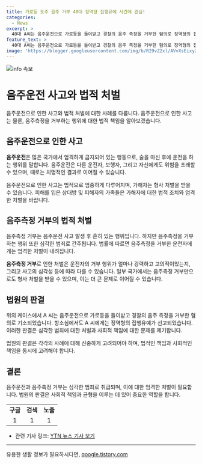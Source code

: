```yaml
---
title: 가로등 도주 음주 거부 40대 징역형 집행유예 사건에 관심!
categories:
  - News
excerpt: >
  40대 A씨는 음주운전으로 가로등을 들이받고 경찰의 음주 측정을 거부한 혐의로 징역형의 집행유예가 선고됐다. 춘천지방법원은 A씨에게 원심과 같은 징역 1년에 집행유예 2년을 선고했다. A씨는 지난해 12월 20일 음주운전으로 가로등을 들이받고 차량을 버리고 달아난 뒤 경찰의 음주 측정을 거부한 것으로 알려졌다.
feature_text: >
  40대 A씨는 음주운전으로 가로등을 들이받고 경찰의 음주 측정을 거부한 혐의로 징역형의 집행유예가 선고됐다. 춘천지방법원은 A씨에게 원심과 같은 징역 1년에 집행유예 2년을 선고했다. A씨는 지난해 12월 20일 음주운전으로 가로등을 들이받고 차량을 버리고 달아난 뒤 경찰의 음주 측정을 거부한 것으로 알려졌다.
image: 'https://blogger.googleusercontent.com/img/b/R29vZ2xl/AVvXsEixyZcFfHzMRdzZMjFBmAUKJYCLCGyLL1o632UiGVXcaFdKo_bkvkuCioo0uUKlGfBVcT3P84aROyZIXSBEx3Aw5nCQ3pTgDom1WDC4m8eifvWiAmWEEVb4x6G_l8C0QH225ldMjyaFvpxGEBGNO37VmDTDMHGhJPq73UglMfDca1-0aw/s1600/blogspot.png'
---
```


<p><img src="https://blogger.googleusercontent.com/img/b/R29vZ2xl/AVvXsEixyZcFfHzMRdzZMjFBmAUKJYCLCGyLL1o632UiGVXcaFdKo_bkvkuCioo0uUKlGfBVcT3P84aROyZIXSBEx3Aw5nCQ3pTgDom1WDC4m8eifvWiAmWEEVb4x6G_l8C0QH225ldMjyaFvpxGEBGNO37VmDTDMHGhJPq73UglMfDca1-0aw/s1600/blogspot.png" alt="info 속보" /></p>

<h1>음주운전 사고와 법적 처벌</h1>

<p data-ke-size="size16">음주운전으로 인한 사고와 법적 처벌에 대한 사례를 다룹니다. 음주운전으로 인한 사고는 물론, 음주측정을 거부하는 행위에 대한 법적 책임을 알아보겠습니다.</p>

<h2 data-ke-size="size26">음주운전으로 인한 사고</h2>

<p data-ke-size="size16"><b>음주운전</b>은 많은 국가에서 엄격하게 금지되어 있는 행동으로, 술을 마신 후에 운전을 하는 행위를 말합니다. 음주운전은 다른 운전자, 보행자, 그리고 자신에게도 위험을 초래할 수 있으며, 때로는 치명적인 결과로 이어질 수 있습니다.</p>

<p data-ke-size="size16">음주운전으로 인한 사고는 법적으로 엄중하게 다루어지며, 가해자는 형사 처벌을 받을 수 있습니다. 피해를 입은 상대방 및 피해자의 가족들은 가해자에 대한 법적 조치와 엄격한 처벌을 바랍니다.</p>

<h2 data-ke-size="size26">음주측정 거부의 법적 처벌</h2>

<p data-ke-size="size16">음주측정 거부는 음주운전 사고 발생 후 흔히 있는 행위입니다. 하지만 음주측정을 거부하는 행위 또한 심각한 범죄로 간주됩니다. 법률에 따르면 음주측정을 거부한 운전자에게는 엄격한 처벌이 내려집니다.</p>

<p data-ke-size="size16"><b>음주측정 거부</b>로 인한 처벌은 운전자의 거부 행위가 얼마나 강력하고 고의적이었는지, 그리고 사고의 심각성 등에 따라 다를 수 있습니다. 일부 국가에서는 음주측정 거부만으로도 형사 처벌을 받을 수 있으며, 이는 더 큰 문제로 이어질 수 있습니다.</p>

<h2 data-ke-size="size26">법원의 판결</h2>

<p data-ke-size="size16">위의 케이스에서 A 씨는 음주운전으로 가로등을 들이받고 경찰의 음주 측정을 거부한 혐의로 기소되었습니다. 항소심에서도 A 씨에게는 징역형의 집행유예가 선고되었습니다. 이러한 판결은 심각한 범죄에 대한 처벌과 사회적 책임에 대한 문제를 제기합니다.</p>

<p data-ke-size="size16">법원의 판결은 각각의 사례에 대해 신중하게 고려되어야 하며, 법적인 책임과 사회적인 책임을 동시에 고려해야 합니다.</p>

<h2 data-ke-size="size26">결론</h2>

<p data-ke-size="size16">음주운전과 음주측정 거부는 심각한 범죄로 취급되며, 이에 대한 엄격한 처벌이 필요합니다. 법원의 판결은 사회적 책임과 균형을 이루는 데 있어 중요한 역할을 합니다.</p>

<table>
    <tbody>
        <tr>
            <td style="text-align: center; height: 17px;"><b>구글</b></td>
            <td style="text-align: center; height: 17px;"><b>검색</b></td>
            <td style="text-align: center; height: 17px;"><b>노출</b></td>
        </tr>
        <tr>
            <td style="text-align: center; height: 17px;">1</td>
            <td style="text-align: center; height: 17px;">1</td>
            <td style="text-align: center; height: 17px;">1</td>
        </tr>
    </tbody>
</table>

<ul>
  <li>관련 기사 링크: <a href="https://news.naver.com/main/read.nhn?mode=LSD&mid=sec&sid1=102&oid=001&aid=0012117312">YTN 뉴스 기사 보기</a></li>
</ul>

<p><hr></p>
유용한 생활 정보가 필요하시다면, <a href="https://qoogle.tistory.com" rel="dofollow">qoogle.tistory.com</a>


